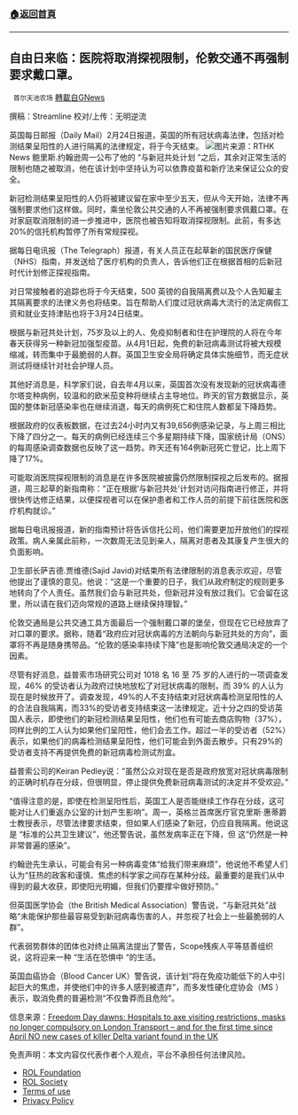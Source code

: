 ###  [:house:返回首頁](https://github.com/ourhimalayas/txt)
---


## 自由日来临：医院将取消探视限制，伦敦交通不再强制要求戴口罩。
` 首尔天池农场` [轉載自GNews](https://gnews.org/zh-hans/2058538/)

撰稿：Streamline
校对/上传：无明逆流

英国每日邮报（Daily Mail）2月24日报道，英国的所有冠状病毒法律，包括对检测结果呈阳性的人进行隔离的法律规定，将于今天结束。
![](https://assets.gnews.org/wp-content/uploads/2022/02/W-4.jpeg)图片来源：RTHK News
鲍里斯.约翰逊周一公布了他的 “与新冠共处计划 ”之后，其余对正常生活的限制也随之被取消，他在该计划中坚持认为可以依靠疫苗和新疗法来保证公众的安全。

新冠检测结果呈阳性的人仍将被建议留在家中至少五天，但从今天开始，法律不再强制要求他们这样做。同时，乘坐伦敦公共交通的人不再被强制要求佩戴口罩。在对家庭取消限制的进一步推进中，医院也被告知将取消探视限制。此前，有多达20%的信托机构暂停了所有常规探视。

据每日电讯报（The Telegraph）报道，有关人员正在起草新的国民医疗保健（NHS）指南，并发送给了医疗机构的负责人，告诉他们正在根据首相的后新冠时代计划修正探视指南。

对日常接触者的追踪也将于今天结束，500 英镑的自我隔离费以及个人告知雇主其隔离要求的法律义务也将结束。旨在帮助人们度过冠状病毒大流行的法定病假工资和就业支持津贴也将于3月24日结束。

根据与新冠共处计划，75岁及以上的人、免疫抑制者和住在护理院的人将在今年春天获得另一种新冠加强型疫苗。从4月1日起，免费的新冠病毒测试将被大规模缩减，转而集中于最脆弱的人群。英国卫生安全局将确定具体实施细节，而无症状测试将继续针对社会护理人员。

其他好消息是，科学家们说，自去年4月以来，英国首次没有发现新的冠状病毒德尔塔变种病例，较温和的欧米茄变种将继续占主导地位。昨天的官方数据显示，英国的整体新冠感染率也在继续消退，每天的病例死亡和住院人数都呈下降趋势。

根据政府的仪表板数据，在过去24小时内又有39,656例感染记录，与上周三相比下降了四分之一。每天的病例已经连续三个多星期持续下降，国家统计局（ONS）的每周感染调查数据也反映了这一趋势。昨天还有164例新冠死亡登记，比上周下降了17%。

可能取消医院探视限制的消息是在许多医院被披露仍然限制探视之后发布的。据报道，周三起草的新指南称：“正在根据‘与新冠共处’计划对访问指南进行修正，并将很快传达修正结果，以便探视者可以在保护患者和工作人员的前提下前往医院和医疗机构就诊。”

据每日电讯报报道，新的指南预计将告诉信托公司，他们需要更加开放他们的探视政策。病人亲属此前称，一次数周无法见到亲人，隔离对患者及其康复产生很大的负面影响。

卫生部长萨吉德.贾维德(Sajid Javid)对结束所有法律限制的消息表示欢迎，尽管他提出了谨慎的意见。他说：“这是一个重要的日子，我们从政府制定的规则更多地转向了个人责任。虽然我们会与新冠共处，但新冠并没有放过我们。它会留在这里，所以请在我们迈向常规的道路上继续保持理智。”

伦敦交通局是公共交通工具方面最后一个强制戴口罩的堡垒，但现在它已经放弃了对口罩的要求。据称，随着“政府应对冠状病毒的方法朝向与新冠共处的方向”，面罩将不再是随身携带品。“伦敦的感染率持续下降”也是影响伦敦交通局决定的一个因素。

尽管有好消息，益普索市场研究公司对 1018 名 16 至 75 岁的人进行的一项调查发现，46% 的受访者认为政府过快地放松了对冠状病毒的限制，而 39% 的人认为现在是时候放开了。调查发现，49%的人不支持结束对冠状病毒检测呈阳性的人的合法自我隔离，而33%的受访者支持结束这一法律规定。近十分之四的受访英国人表示，即使他们的新冠检测结果呈阳性，他们也有可能去商店购物（37%），同样比例的工人认为如果他们呈阳性，他们会去工作。超过一半的受访者（52%）表示，如果他们的病毒检测结果呈阳性，他们可能会到外面去散步。只有29%的受访者支持不再提供免费的新冠病毒检测试剂盒。

益普索公司的Keiran Pedley说：“虽然公众对现在是否是政府放宽对冠状病毒限制的正确时机存在分歧，但很明显，停止提供免费新冠病毒测试的决定并不受欢迎。”

“值得注意的是，即使在检测呈阳性后，英国工人是否能继续工作存在分歧，这可能对让人们重返办公室的计划产生影响”。周一，英格兰首席医疗官克里斯·惠蒂爵士教授表示，尽管法律要求结束，但如果人们感染了新冠，仍应自我隔离。他说这是 “标准的公共卫生建议”，他还警告说，虽然发病率正在下降，但 这“仍然是一种非常普遍的感染”。

约翰逊先生承认，可能会有另一种病毒变体“给我们带来麻烦”，他说他不希望人们认为“狂热的政客和谨慎、焦虑的科学家之间存在某种分歧。最重要的是我们从中得到的最大收获，即使阳光明媚，但我们仍要撑伞做好预防。”

但英国医学协会（the British Medical Association）警告说，“与新冠共处”战略“未能保护那些最容易受到新冠病毒伤害的人，并忽视了社会上一些最脆弱的人群”。

代表弱势群体的团体也对终止隔离法提出了警告，Scope残疾人平等慈善组织说，这将迎来一种 “生活在恐惧中 “的生活。

英国血癌协会（Blood Cancer UK）警告说，该计划“将在免疫功能低下的人中引起巨大的焦虑，并使他们中的许多人感到被遗弃”，而多发性硬化症协会（MS ）表示，取消免费的普遍检测“不仅鲁莽而且危险”。

信息来源：[Freedom Day dawns: Hospitals to axe visiting restrictions, masks no longer compulsory on London Transport – and for the first time since April NO new cases of killer Delta variant found in the UK](https://www.dailymail.co.uk/news/article-10545351/Freedom-Day-dawns-Masks-no-longer-compulsory-London-Transport.html)

 

免责声明：本文内容仅代表作者个人观点，平台不承担任何法律风险。

- [ROL Foundation](https://rolfoundation.org/)
- [ROL Society](https://rolsociety.org/)
- [Terms of use](https://gnews.org/terms-of-use-3/)
- [Privacy Policy](https://gnews.org/privacy-policy/)

